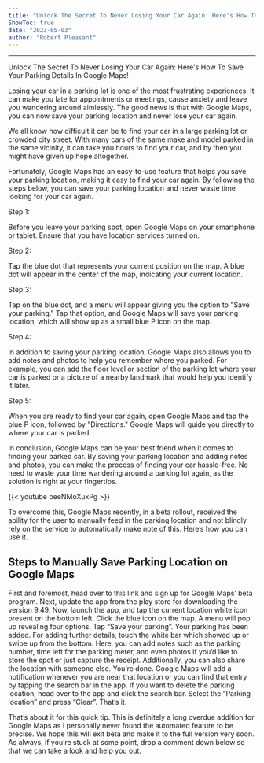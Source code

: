 ```yaml
---
title: "Unlock The Secret To Never Losing Your Car Again: Here's How To Save Your Parking Details In Google Maps!"
ShowToc: true 
date: "2023-05-03"
author: "Robert Pleasant"
---
```

*****
Unlock The Secret To Never Losing Your Car Again: Here's How To Save Your Parking Details In Google Maps!

Losing your car in a parking lot is one of the most frustrating experiences. It can make you late for appointments or meetings, cause anxiety and leave you wandering around aimlessly. The good news is that with Google Maps, you can now save your parking location and never lose your car again.

We all know how difficult it can be to find your car in a large parking lot or crowded city street. With many cars of the same make and model parked in the same vicinity, it can take you hours to find your car, and by then you might have given up hope altogether.

Fortunately, Google Maps has an easy-to-use feature that helps you save your parking location, making it easy to find your car again. By following the steps below, you can save your parking location and never waste time looking for your car again.

Step 1:

Before you leave your parking spot, open Google Maps on your smartphone or tablet. Ensure that you have location services turned on.

Step 2:

Tap the blue dot that represents your current position on the map. A blue dot will appear in the center of the map, indicating your current location.

Step 3:

Tap on the blue dot, and a menu will appear giving you the option to "Save your parking." Tap that option, and Google Maps will save your parking location, which will show up as a small blue P icon on the map.

Step 4:

In addition to saving your parking location, Google Maps also allows you to add notes and photos to help you remember where you parked. For example, you can add the floor level or section of the parking lot where your car is parked or a picture of a nearby landmark that would help you identify it later.

Step 5:

When you are ready to find your car again, open Google Maps and tap the blue P icon, followed by "Directions." Google Maps will guide you directly to where your car is parked.

In conclusion, Google Maps can be your best friend when it comes to finding your parked car. By saving your parking location and adding notes and photos, you can make the process of finding your car hassle-free. No need to waste your time wandering around a parking lot again, as the solution is right at your fingertips.

{{< youtube beeNMoXuxPg >}} 



To overcome this, Google Maps recently, in a beta rollout, received the ability for the user to manually feed in the parking location and not blindly rely on the service to automatically make note of this. Here’s how you can use it.


 
## Steps to Manually Save Parking Location on Google Maps
 

First and foremost, head over to this link and sign up for Google Maps’ beta program. Next, update the app from the play store for downloading the version 9.49.
Now, launch the app, and tap the current location white icon present on the bottom left. Click the blue icon on the map.
A menu will pop up revealing four options. Tap “Save your parking”.
Your parking has been added. For adding further details, touch the white bar which showed up or swipe up from the bottom.
Here, you can add notes such as the parking number, time left for the parking meter, and even photos if you’d like to store the spot or just capture the receipt. Additionally, you can also share the location with someone else.
You’re done. Google Maps will add a notification whenever you are near that location or you can find that entry by tapping the search bar in the app.
If you want to delete the parking location, head over to the app and click the search bar. Select the “Parking location” and press “Clear”. That’s it.



That’s about it for this quick tip. This is definitely a long overdue addition for Google Maps as I personally never found the automated feature to be precise. We hope this will exit beta and make it to the full version very soon. As always, if you’re stuck at some point, drop a comment down below so that we can take a look and help you out.





